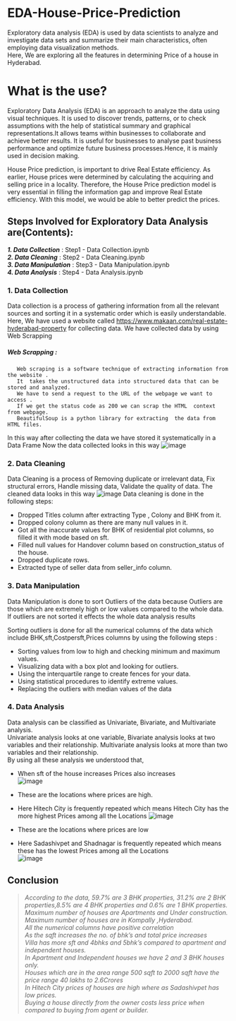 # EDA-House-Price-Prediction
Exploratory data analysis (EDA) is used by data scientists to analyze and investigate data sets and summarize their main characteristics, often employing data visualization methods.      
Here, We are exploring all the features in determining Price of a house in Hyderabad.

# What is the use?

Exploratory Data Analysis (EDA) is an approach to analyze the data using visual techniques. It is used to discover trends, patterns, or to check assumptions with the help of statistical summary and graphical representations.It allows teams within businesses to collaborate and achieve better results. It is useful for businesses to analyse past business performance and optimize future business processes.Hence, it is mainly used in decision making.   

House Price prediction, is important to drive Real Estate efficiency. As earlier, House prices were determined by calculating the acquiring and selling price in a locality. Therefore, the House Price prediction model is very essential in filling the information gap and improve Real Estate efficiency. With this model, we would be able to better predict the prices.

## Steps Involved for Exploratory Data Analysis are(Contents):

___1. Data Collection___     :  Step1 - Data Collection.ipynb      
___2. Data Cleaning___       :  Step2 - Data Cleaning.ipynb       
___3. Data Manipulation___   :  Step3 - Data Manipulation.ipynb        
___4. Data Analysis___       :  Step4 - Data Analysis.ipynb             


### 1. Data Collection 
Data collection is a process of gathering information from all the relevant sources and sorting it in a systematic order which is easily understandable.   
Here, We have used a website called https://www.makaan.com/real-estate-hyderabad-property for collecting data.
We have collected data by using Web Scrapping
##### Web Scrapping :
       Web scraping is a software technique of extracting information from the website .
       It  takes the unstructured data into structured data that can be stored and analyzed.
       We have to send a request to the URL of the webpage we want to access .  
       If we get the status code as 200 we can scrap the HTML  context  from webpage.
       BeautifulSoup is a python library for extracting  the data from HTML files.

In this way after collecting the data we have stored it systematically in a Data Frame
Now the data collected looks in this way
![image](https://user-images.githubusercontent.com/92007497/212983576-ea7a1f53-3e53-4357-bfbd-2077dcff50a7.png)


### 2. Data Cleaning
Data Cleaning is a process of Removing duplicate or irrelevant data, Fix structural errors, Handle missing data, Validate the quality of data.
The cleaned data looks in this way
![image](https://user-images.githubusercontent.com/92007497/212987795-e0ffd00b-86a3-46d5-adb8-21c9f1feeda1.png)
Data cleaning is done in the following steps:
 -  Dropped Titles column after extracting Type , Colony and BHK from it.   
 -  Dropped colony column as there are many null values in it.    
 -  Got all the inaccurate values for BHK of residential plot columns, so filled it with mode based on sft.    
 -  Filled null values for Handover column based on construction_status of the house.   
 -  Dropped duplicate rows.   
 -  Extracted type of seller data from seller_info column.   


### 3. Data Manipulation
Data Manipulation is done to sort Outliers of the data because Outliers are those which are extremely high or low values compared to the whole data. If outliers are not sorted it effects the whole data analysis results

Sorting outliers is done for all the numerical columns of the data which include BHK,sft,Costpersft,Prices columns by using the following steps :
 - Sorting values from low to high and checking minimum and maximum values.
 - Visualizing data with a box plot and looking for outliers.
 - Using the interquartile range to create fences for your data.
 - Using statistical procedures to identify extreme values.
 - Replacing the outliers with median values of the data

### 4. Data Analysis
Data analysis can be classified as Univariate, Bivariate, and Multivariate analysis.   
Univariate analysis looks at one variable, Bivariate analysis looks at two variables and their relationship. Multivariate analysis looks at more than two variables and their relationship.     
By using all these analysis we understood that,        

 - When sft of the house increases Prices also increases                  
![image](https://user-images.githubusercontent.com/92007497/212992798-877f8eef-e397-4125-9380-e0bbd6b6ffce.png)

 - These are the locations where prices are high.        
 - Here Hitech City is frequently repeated which means Hitech City has the more highest Prices among all the Locations
![image](https://user-images.githubusercontent.com/92007497/212996523-9346dffb-287b-4fbe-9d75-3c5b8b09512b.png)


 - These are the locations where prices are low          
 - Here Sadashivpet and Shadnagar is frequently repeated which means these has the lowest Prices among all the Locations           
![image](https://user-images.githubusercontent.com/92007497/212993893-89fdba5e-2b06-4abd-b16c-336f2a2bbd19.png)


## Conclusion

> _According to the data, 59.7% are 3 BHK properties, 31.2% are 2 BHK properties,8.5% are 4 BHK properties and 0.6% are 1 BHK properties.      
Maximum number of houses are Apartments and Under construction.             
Maximum number of houses are in Kompally ,Hyderabad.             
All the numerical columns have positive correlation                    
As the sqft increases the no. of bhk’s and total price increases                    
Villa has more sft and 4bhks and 5bhk’s compared to apartment and independent houses.                 
In Apartment and Independent houses we have 2 and 3 BHK houses only.                 
Houses which are in the area range 500 sqft to 2000 sqft have the price range 40 lakhs to 2.6Crores               
In Hitech City prices of houses are high where as Sadashivpet has low prices.                   
Buying a house directly from the owner costs less price when compared to buying from agent or builder._

